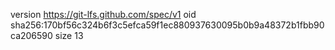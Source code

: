version https://git-lfs.github.com/spec/v1
oid sha256:170bf56c324b6f3c5efca59f1ec880937630095b0b9a48372b1fbb90ca206590
size 13
